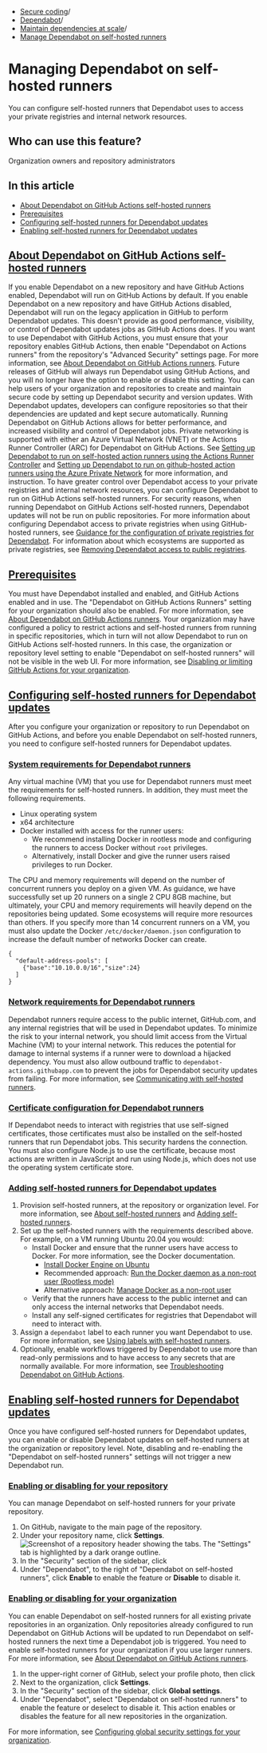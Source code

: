   * [Secure coding](https://docs.github.com/en/code-security "Secure coding")/
  * [Dependabot](https://docs.github.com/en/code-security/dependabot "Dependabot")/
  * [Maintain dependencies at scale](https://docs.github.com/en/code-security/dependabot/maintain-dependencies "Maintain dependencies at scale")/
  * [Manage Dependabot on self-hosted runners](https://docs.github.com/en/code-security/dependabot/maintain-dependencies/managing-dependabot-on-self-hosted-runners "Manage Dependabot on self-hosted runners")


# Managing Dependabot on self-hosted runners
You can configure self-hosted runners that Dependabot uses to access your private registries and internal network resources.
## Who can use this feature?
Organization owners and repository administrators
## In this article
  * [About Dependabot on GitHub Actions self-hosted runners](https://docs.github.com/en/code-security/dependabot/maintain-dependencies/managing-dependabot-on-self-hosted-runners#about-dependabot-on-github-actions-self-hosted-runners)
  * [Prerequisites](https://docs.github.com/en/code-security/dependabot/maintain-dependencies/managing-dependabot-on-self-hosted-runners#prerequisites)
  * [Configuring self-hosted runners for Dependabot updates](https://docs.github.com/en/code-security/dependabot/maintain-dependencies/managing-dependabot-on-self-hosted-runners#configuring-self-hosted-runners-for-dependabot-updates)
  * [Enabling self-hosted runners for Dependabot updates](https://docs.github.com/en/code-security/dependabot/maintain-dependencies/managing-dependabot-on-self-hosted-runners#enabling-self-hosted-runners-for-dependabot-updates)


## [About Dependabot on GitHub Actions self-hosted runners](https://docs.github.com/en/code-security/dependabot/maintain-dependencies/managing-dependabot-on-self-hosted-runners#about-dependabot-on-github-actions-self-hosted-runners)
If you enable Dependabot on a new repository and have GitHub Actions enabled, Dependabot will run on GitHub Actions by default.
If you enable Dependabot on a new repository and have GitHub Actions disabled, Dependabot will run on the legacy application in GitHub to perform Dependabot updates. This doesn't provide as good performance, visibility, or control of Dependabot updates jobs as GitHub Actions does. If you want to use Dependabot with GitHub Actions, you must ensure that your repository enables GitHub Actions, then enable "Dependabot on Actions runners" from the repository's "Advanced Security" settings page. For more information, see [About Dependabot on GitHub Actions runners](https://docs.github.com/en/code-security/dependabot/working-with-dependabot/about-dependabot-on-github-actions-runners).
Future releases of GitHub will always run Dependabot using GitHub Actions, and you will no longer have the option to enable or disable this setting.
You can help users of your organization and repositories to create and maintain secure code by setting up Dependabot security and version updates. With Dependabot updates, developers can configure repositories so that their dependencies are updated and kept secure automatically. Running Dependabot on GitHub Actions allows for better performance, and increased visibility and control of Dependabot jobs.
Private networking is supported with either an Azure Virtual Network (VNET) or the Actions Runner Controller (ARC) for Dependabot on GitHub Actions. See [Setting up Dependabot to run on self-hosted action runners using the Actions Runner Controller](https://docs.github.com/en/code-security/dependabot/working-with-dependabot/setting-dependabot-to-run-on-self-hosted-runners-using-arc) and [Setting up Dependabot to run on github-hosted action runners using the Azure Private Network](https://docs.github.com/en/code-security/dependabot/working-with-dependabot/setting-dependabot-to-run-on-github-hosted-runners-using-vnet) for more information, and instruction.
To have greater control over Dependabot access to your private registries and internal network resources, you can configure Dependabot to run on GitHub Actions self-hosted runners.
For security reasons, when running Dependabot on GitHub Actions self-hosted runners, Dependabot updates will not be run on public repositories.
For more information about configuring Dependabot access to private registries when using GitHub-hosted runners, see [Guidance for the configuration of private registries for Dependabot](https://docs.github.com/en/code-security/dependabot/working-with-dependabot/guidance-for-the-configuration-of-private-registries-for-dependabot). For information about which ecosystems are supported as private registries, see [Removing Dependabot access to public registries](https://docs.github.com/en/code-security/dependabot/maintain-dependencies/removing-dependabot-access-to-public-registries).
## [Prerequisites](https://docs.github.com/en/code-security/dependabot/maintain-dependencies/managing-dependabot-on-self-hosted-runners#prerequisites)
You must have Dependabot installed and enabled, and GitHub Actions enabled and in use. The "Dependabot on GitHub Actions Runners" setting for your organization should also be enabled. For more information, see [About Dependabot on GitHub Actions runners](https://docs.github.com/en/code-security/dependabot/working-with-dependabot/about-dependabot-on-github-actions-runners).
Your organization may have configured a policy to restrict actions and self-hosted runners from running in specific repositories, which in turn will not allow Dependabot to run on GitHub Actions self-hosted runners. In this case, the organization or repository level setting to enable "Dependabot on self-hosted runners" will not be visible in the web UI. For more information, see [Disabling or limiting GitHub Actions for your organization](https://docs.github.com/en/organizations/managing-organization-settings/disabling-or-limiting-github-actions-for-your-organization).
## [Configuring self-hosted runners for Dependabot updates](https://docs.github.com/en/code-security/dependabot/maintain-dependencies/managing-dependabot-on-self-hosted-runners#configuring-self-hosted-runners-for-dependabot-updates)
After you configure your organization or repository to run Dependabot on GitHub Actions, and before you enable Dependabot on self-hosted runners, you need to configure self-hosted runners for Dependabot updates.
### [System requirements for Dependabot runners](https://docs.github.com/en/code-security/dependabot/maintain-dependencies/managing-dependabot-on-self-hosted-runners#system-requirements-for-dependabot-runners)
Any virtual machine (VM) that you use for Dependabot runners must meet the requirements for self-hosted runners. In addition, they must meet the following requirements.
  * Linux operating system
  * x64 architecture
  * Docker installed with access for the runner users:
    * We recommend installing Docker in rootless mode and configuring the runners to access Docker without `root` privileges.
    * Alternatively, install Docker and give the runner users raised privileges to run Docker.


The CPU and memory requirements will depend on the number of concurrent runners you deploy on a given VM. As guidance, we have successfully set up 20 runners on a single 2 CPU 8GB machine, but ultimately, your CPU and memory requirements will heavily depend on the repositories being updated. Some ecosystems will require more resources than others.
If you specify more than 14 concurrent runners on a VM, you must also update the Docker `/etc/docker/daemon.json` configuration to increase the default number of networks Docker can create.
```
{
  "default-address-pools": [
    {"base":"10.10.0.0/16","size":24}
  ]
}

```

### [Network requirements for Dependabot runners](https://docs.github.com/en/code-security/dependabot/maintain-dependencies/managing-dependabot-on-self-hosted-runners#network-requirements-for-dependabot-runners)
Dependabot runners require access to the public internet, GitHub.com, and any internal registries that will be used in Dependabot updates. To minimize the risk to your internal network, you should limit access from the Virtual Machine (VM) to your internal network. This reduces the potential for damage to internal systems if a runner were to download a hijacked dependency.
You must also allow outbound traffic to `dependabot-actions.githubapp.com` to prevent the jobs for Dependabot security updates from failing. For more information, see [Communicating with self-hosted runners](https://docs.github.com/en/actions/hosting-your-own-runners/managing-self-hosted-runners/communicating-with-self-hosted-runners).
### [Certificate configuration for Dependabot runners](https://docs.github.com/en/code-security/dependabot/maintain-dependencies/managing-dependabot-on-self-hosted-runners#certificate-configuration-for-dependabot-runners)
If Dependabot needs to interact with registries that use self-signed certificates, those certificates must also be installed on the self-hosted runners that run Dependabot jobs. This security hardens the connection. You must also configure Node.js to use the certificate, because most actions are written in JavaScript and run using Node.js, which does not use the operating system certificate store.
### [Adding self-hosted runners for Dependabot updates](https://docs.github.com/en/code-security/dependabot/maintain-dependencies/managing-dependabot-on-self-hosted-runners#adding-self-hosted-runners-for-dependabot-updates)
  1. Provision self-hosted runners, at the repository or organization level. For more information, see [About self-hosted runners](https://docs.github.com/en/actions/hosting-your-own-runners/managing-self-hosted-runners/about-self-hosted-runners) and [Adding self-hosted runners](https://docs.github.com/en/actions/hosting-your-own-runners/managing-self-hosted-runners/adding-self-hosted-runners).
  2. Set up the self-hosted runners with the requirements described above. For example, on a VM running Ubuntu 20.04 you would:
     * Install Docker and ensure that the runner users have access to Docker. For more information, see the Docker documentation. 
       * [Install Docker Engine on Ubuntu](https://docs.docker.com/engine/install/ubuntu/)
       * Recommended approach: [Run the Docker daemon as a non-root user (Rootless mode)](https://docs.docker.com/engine/security/rootless/)
       * Alternative approach: [Manage Docker as a non-root user](https://docs.docker.com/engine/install/linux-postinstall/#manage-docker-as-a-non-root-user)
     * Verify that the runners have access to the public internet and can only access the internal networks that Dependabot needs.
     * Install any self-signed certificates for registries that Dependabot will need to interact with.
  3. Assign a `dependabot` label to each runner you want Dependabot to use. For more information, see [Using labels with self-hosted runners](https://docs.github.com/en/actions/hosting-your-own-runners/managing-self-hosted-runners/using-labels-with-self-hosted-runners#assigning-a-label-to-a-self-hosted-runner).
  4. Optionally, enable workflows triggered by Dependabot to use more than read-only permissions and to have access to any secrets that are normally available. For more information, see [Troubleshooting Dependabot on GitHub Actions](https://docs.github.com/en/code-security/dependabot/troubleshooting-dependabot/troubleshooting-dependabot-on-github-actions#restrictions-when-dependabot-triggers-events).


## [Enabling self-hosted runners for Dependabot updates](https://docs.github.com/en/code-security/dependabot/maintain-dependencies/managing-dependabot-on-self-hosted-runners#enabling-self-hosted-runners-for-dependabot-updates)
Once you have configured self-hosted runners for Dependabot updates, you can enable or disable Dependabot updates on self-hosted runners at the organization or repository level.
Note, disabling and re-enabling the "Dependabot on self-hosted runners" settings will not trigger a new Dependabot run.
### [Enabling or disabling for your repository](https://docs.github.com/en/code-security/dependabot/maintain-dependencies/managing-dependabot-on-self-hosted-runners#enabling-or-disabling-for-your-repository)
You can manage Dependabot on self-hosted runners for your private repository.
  1. On GitHub, navigate to the main page of the repository.
  2. Under your repository name, click **Settings**.
![Screenshot of a repository header showing the tabs. The "Settings" tab is highlighted by a dark orange outline.](https://docs.github.com/assets/cb-28260/images/help/repository/repo-actions-settings.png)
  3. In the "Security" section of the sidebar, click 
  4. Under "Dependabot", to the right of "Dependabot on self-hosted runners", click **Enable** to enable the feature or **Disable** to disable it.


### [Enabling or disabling for your organization](https://docs.github.com/en/code-security/dependabot/maintain-dependencies/managing-dependabot-on-self-hosted-runners#enabling-or-disabling-for-your-organization)
You can enable Dependabot on self-hosted runners for all existing private repositories in an organization. Only repositories already configured to run Dependabot on GitHub Actions will be updated to run Dependabot on self-hosted runners the next time a Dependabot job is triggered.
You need to enable self-hosted runners for your organization if you use larger runners. For more information, see [About Dependabot on GitHub Actions runners](https://docs.github.com/en/code-security/dependabot/working-with-dependabot/about-dependabot-on-github-actions-runners#enabling-or-disabling-dependabot-on-larger-runners).
  1. In the upper-right corner of GitHub, select your profile photo, then click 
  2. Next to the organization, click **Settings**.
  3. In the "Security" section of the sidebar, click **Global settings**.
  4. Under "Dependabot", select "Dependabot on self-hosted runners" to enable the feature or deselect to disable it. This action enables or disables the feature for all new repositories in the organization.


For more information, see [Configuring global security settings for your organization](https://docs.github.com/en/code-security/securing-your-organization/enabling-security-features-in-your-organization/configuring-global-security-settings-for-your-organization).
